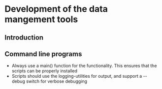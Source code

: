 # Development of the data mangement tools

## Introduction

## Command line programs

* Always use a main() function for the functionality. This ensures that the
  scripts can be properly installed
* Scripts should use the logging-utilities for output, and support a --debug
  switch for verbose debugging
